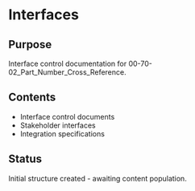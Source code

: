 # Interfaces

## Purpose
Interface control documentation for 00-70-02_Part_Number_Cross_Reference.

## Contents
- Interface control documents
- Stakeholder interfaces
- Integration specifications

## Status
Initial structure created - awaiting content population.
